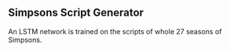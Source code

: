 Simpsons Script Generator
---
An LSTM network is trained on the scripts of whole 27 seasons of Simpsons.
